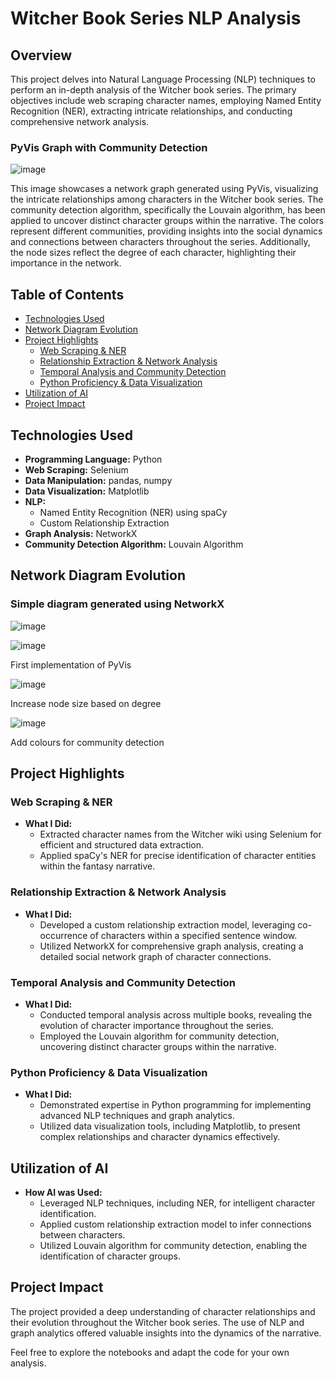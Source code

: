 # Witcher Book Series NLP Analysis

## Overview
This project delves into Natural Language Processing (NLP) techniques to perform an in-depth analysis of the Witcher book series. The primary objectives include web scraping character names, employing Named Entity Recognition (NER), extracting intricate relationships, and conducting comprehensive network analysis.

### PyVis Graph with Community Detection
![image](https://github.com/brian-w-zhang/witcher_project/assets/152770271/7b62ba5f-8576-42ec-a24b-34ea47f2606d)

This image showcases a network graph generated using PyVis, visualizing the intricate relationships among characters in the Witcher book series. The community detection algorithm, specifically the Louvain algorithm, has been applied to uncover distinct character groups within the narrative. The colors represent different communities, providing insights into the social dynamics and connections between characters throughout the series. Additionally, the node sizes reflect the degree of each character, highlighting their importance in the network.

## Table of Contents
- [Technologies Used](#technologies-used)
- [Network Diagram Evolution](#network-diagram-evolution)
- [Project Highlights](#project-highlights)
  - [Web Scraping & NER](#web-scraping--ner)
  - [Relationship Extraction & Network Analysis](#relationship-extraction--network-analysis)
  - [Temporal Analysis and Community Detection](#temporal-analysis-and-community-detection)
  - [Python Proficiency & Data Visualization](#python-proficiency--data-visualization)
- [Utilization of AI](#utilization-of-ai)
- [Project Impact](#project-impact)

## Technologies Used
- **Programming Language:** Python
- **Web Scraping:** Selenium
- **Data Manipulation:** pandas, numpy
- **Data Visualization:** Matplotlib
- **NLP:**
  - Named Entity Recognition (NER) using spaCy
  - Custom Relationship Extraction
- **Graph Analysis:** NetworkX
- **Community Detection Algorithm:** Louvain Algorithm

## Network Diagram Evolution
### Simple diagram generated using NetworkX
![image](https://github.com/brian-w-zhang/witcher_project/assets/152770271/77b07190-ae7a-4c8c-a64b-26a19591a0b7)



![image](https://github.com/brian-w-zhang/witcher_project/assets/152770271/2a9c8ad3-655d-4fc3-8bfa-92b85a5e63e0)

First implementation of PyVis

![image](https://github.com/brian-w-zhang/witcher_project/assets/152770271/e5ad42a5-ee81-4f44-95b5-d9b3bd9e3715)

Increase node size based on degree

![image](https://github.com/brian-w-zhang/witcher_project/assets/152770271/f5b23e3c-72bb-4a6f-b591-cd24febe4c5f)

Add colours for community detection

## Project Highlights

### Web Scraping & NER
- **What I Did:**
  - Extracted character names from the Witcher wiki using Selenium for efficient and structured data extraction.
  - Applied spaCy's NER for precise identification of character entities within the fantasy narrative.

### Relationship Extraction & Network Analysis
- **What I Did:**
  - Developed a custom relationship extraction model, leveraging co-occurrence of characters within a specified sentence window.
  - Utilized NetworkX for comprehensive graph analysis, creating a detailed social network graph of character connections.

### Temporal Analysis and Community Detection
- **What I Did:**
  - Conducted temporal analysis across multiple books, revealing the evolution of character importance throughout the series.
  - Employed the Louvain algorithm for community detection, uncovering distinct character groups within the narrative.

### Python Proficiency & Data Visualization
- **What I Did:**
  - Demonstrated expertise in Python programming for implementing advanced NLP techniques and graph analytics.
  - Utilized data visualization tools, including Matplotlib, to present complex relationships and character dynamics effectively.

## Utilization of AI
- **How AI was Used:**
  - Leveraged NLP techniques, including NER, for intelligent character identification.
  - Applied custom relationship extraction model to infer connections between characters.
  - Utilized Louvain algorithm for community detection, enabling the identification of character groups.

## Project Impact
The project provided a deep understanding of character relationships and their evolution throughout the Witcher book series. The use of NLP and graph analytics offered valuable insights into the dynamics of the narrative.

Feel free to explore the notebooks and adapt the code for your own analysis.
